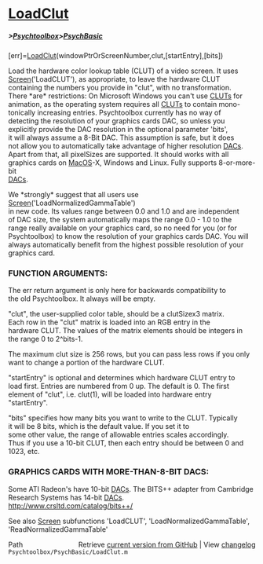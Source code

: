 # [LoadClut](LoadClut)
##### >[Psychtoolbox](Psychtoolbox)>[PsychBasic](PsychBasic)

[err]=[LoadClut](LoadClut)(windowPtrOrScreenNumber,clut,[startEntry],[bits])  
  
Load the hardware color lookup table (CLUT) of a video screen. It uses  
[Screen](Screen)('LoadCLUT'), as appropriate, to leave the hardware CLUT  
containing the numbers you provide in "clut", with no transformation.  
There \*are\* restrictions: On Microsoft Windows you can't use [CLUTs](CLUTs) for  
animation, as the operating system requires all [CLUTs](CLUTs) to contain mono-  
tonically increasing entries. Psychtoolbox currently has no way of  
detecting the resolution of your graphics cards DAC, so unless you  
explicitly provide the DAC resolution in the optional parameter 'bits',  
it will always assume a 8-Bit DAC. This assumption is safe, but it does  
not allow you to automatically take advantage of higher resolution [DACs](DACs).  
Apart from that, all pixelSizes are supported. It should works with all  
graphics cards on [MacOS](MacOS)-X, Windows and Linux. Fully supports 8-or-more-bit  
[DACs](DACs).   
  
We \*strongly\* suggest that all users use [Screen](Screen)('LoadNormalizedGammaTable')  
in new code. Its values range between 0.0 and 1.0 and are independent  
of DAC size, the system automatically maps the range 0.0 - 1.0 to the  
range really available on your graphics card, so no need for you (or for   
Psychtoolbox) to know the resolution of your graphics cards DAC. You will  
always automatically benefit from the highest possible resolution of your  
graphics card.  
  
  
### FUNCTION ARGUMENTS:  
  
The err return argument is only here for backwards compatibility to  
the old Psychtoolbox. It always will be empty.  
  
"clut", the user-supplied color table, should be a clutSizex3 matrix.  
Each row in the "clut" matrix is loaded into an RGB entry in the  
hardware CLUT. The values of the matrix elements should be integers in  
the range 0 to 2^bits-1.  
  
The maximum clut size is 256 rows, but you can pass less rows if you only  
want to change a portion of the hardware CLUT.  
  
"startEntry" is optional and determines which hardware CLUT entry to  
load first. Entries are numbered from 0 up. The default is 0. The first  
element of "clut", i.e. clut(1), will be loaded into hardware entry  
"startEntry".  
  
"bits" specifies how many bits you want to write to the CLUT. Typically  
it will be 8 bits, which is the default value. If you set it to  
some other value, the range of allowable entries scales accordingly.  
Thus if you use a 10-bit CLUT, then each entry should be between 0 and  
1023, etc.  
  
### GRAPHICS CARDS WITH MORE-THAN-8-BIT DACS:  
  
Some ATI Radeon's have 10-bit [DACs](DACs). The BITS++ adapter from Cambridge  
Research Systems has 14-bit [DACs](DACs).  
http://www.crsltd.com/catalog/bits++/  
  
See also [Screen](Screen) subfunctions 'LoadCLUT', 'LoadNormalizedGammaTable',  
'ReadNormalizedGammaTable'  




<div class="code_header" style="text-align:right;">
  <span style="float:left;">Path&nbsp;&nbsp;</span> <span class="counter">Retrieve <a href=
  "https://raw.github.com/Psychtoolbox-3/Psychtoolbox-3/beta/Psychtoolbox/PsychBasic/LoadClut.m">current version from GitHub</a> | View <a href=
  "https://github.com/Psychtoolbox-3/Psychtoolbox-3/commits/beta/Psychtoolbox/PsychBasic/LoadClut.m">changelog</a></span>
</div>
<div class="code">
  <code>Psychtoolbox/PsychBasic/LoadClut.m</code>
</div>

